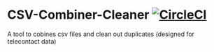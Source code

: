 # CSV-Combiner-Cleaner [![CircleCI](https://circleci.com/gh/Tahasadiki/CSV-Combiner-Cleaner.svg?style=svg)](https://circleci.com/gh/Tahasadiki/CSV-Combiner-Cleaner)
A tool to cobines csv files and clean out duplicates (designed for telecontact data)
